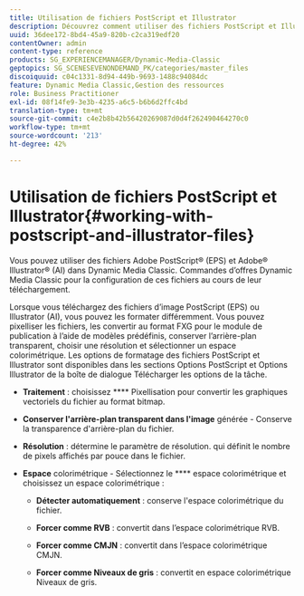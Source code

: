 ```yaml
---
title: Utilisation de fichiers PostScript et Illustrator
description: Découvrez comment utiliser des fichiers PostScript et Illustrator.
uuid: 36dee172-8bd4-45a9-820b-c2ca319edf20
contentOwner: admin
content-type: reference
products: SG_EXPERIENCEMANAGER/Dynamic-Media-Classic
geptopics: SG_SCENESEVENONDEMAND_PK/categories/master_files
discoiquuid: c04c1331-8d94-449b-9693-1488c94084dc
feature: Dynamic Media Classic,Gestion des ressources
role: Business Practitioner
exl-id: 08f14fe9-3e3b-4235-a6c5-b6b6d2ffc4bd
translation-type: tm+mt
source-git-commit: c4e2b8b42b56420269087d0d4f262490464270c0
workflow-type: tm+mt
source-wordcount: '213'
ht-degree: 42%

---
```


# Utilisation de fichiers PostScript et Illustrator{#working-with-postscript-and-illustrator-files}

Vous pouvez utiliser des fichiers Adobe PostScript® (EPS) et Adobe® Illustrator® (AI) dans Dynamic Media Classic. Commandes d’offres Dynamic Media Classic pour la configuration de ces fichiers au cours de leur téléchargement.

Lorsque vous téléchargez des fichiers d’image PostScript (EPS) ou Illustrator (AI), vous pouvez les formater différemment. Vous pouvez pixelliser les fichiers, les convertir au format FXG pour le module de publication à l’aide de modèles prédéfinis, conserver l’arrière-plan transparent, choisir une résolution et sélectionner un espace colorimétrique. Les options de formatage des fichiers PostScript et Illustrator sont disponibles dans les sections Options PostScript et Options Illustrator de la boîte de dialogue Télécharger les options de la tâche. 

* **Traitement**  : choisissez  **** Pixellisation pour convertir les graphiques vectoriels du fichier au format bitmap.

* **Conserver l&#39;arrière-plan transparent dans l&#39;image**  générée - Conserve la transparence d&#39;arrière-plan du fichier.

* **Résolution**  : détermine le paramètre de résolution. qui définit le nombre de pixels affichés par pouce dans le fichier.

* **Espace**  colorimétrique - Sélectionnez le  **** espace colorimétrique et choisissez un espace colorimétrique :

   * **Détecter automatiquement**  : conserve l&#39;espace colorimétrique du fichier.

   * **Forcer comme RVB**  : convertit dans l’espace colorimétrique RVB.

   * **Forcer comme CMJN**  : convertit dans l’espace colorimétrique CMJN.

   * **Forcer comme Niveaux de gris**  : convertit en espace colorimétrique Niveaux de gris.
